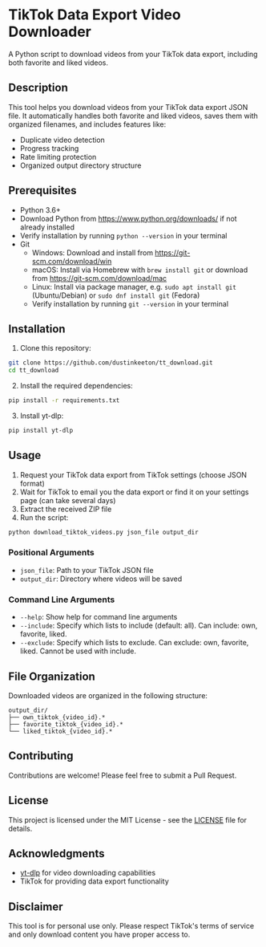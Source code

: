 # TikTok Data Export Video Downloader

A Python script to download videos from your TikTok data export, including both favorite and liked videos.

## Description

This tool helps you download videos from your TikTok data export JSON file. It automatically handles both favorite and liked videos, saves them with organized filenames, and includes features like:

- Duplicate video detection
- Progress tracking
- Rate limiting protection
- Organized output directory structure

## Prerequisites

- Python 3.6+
- Download Python from https://www.python.org/downloads/ if not already installed
- Verify installation by running `python --version` in your terminal
- Git
  - Windows: Download and install from https://git-scm.com/download/win
  - macOS: Install via Homebrew with `brew install git` or download from https://git-scm.com/download/mac
  - Linux: Install via package manager, e.g. `sudo apt install git` (Ubuntu/Debian) or `sudo dnf install git` (Fedora)
  - Verify installation by running `git --version` in your terminal

## Installation

1. Clone this repository:

```bash
git clone https://github.com/dustinkeeton/tt_download.git
cd tt_download
```

2. Install the required dependencies:

```bash
pip install -r requirements.txt
``` 

3. Install yt-dlp:

```bash
pip install yt-dlp
```

## Usage

1. Request your TikTok data export from TikTok settings (choose JSON format)
2. Wait for TikTok to email you the data export or find it on your settings page (can take several days)
3. Extract the received ZIP file
4. Run the script:

```bash
python download_tiktok_videos.py json_file output_dir
```

### Positional Arguments

- `json_file`: Path to your TikTok JSON file
- `output_dir`: Directory where videos will be saved

### Command Line Arguments

- `--help`: Show help for command line arguments
- `--include`: Specify which lists to include (default: all). Can include: own, favorite, liked.
- `--exclude`: Specify which lists to exclude. Can exclude: own, favorite, liked. Cannot be used with include.

## File Organization

Downloaded videos are organized in the following structure:
```
output_dir/
├── own_tiktok_{video_id}.*
├── favorite_tiktok_{video_id}.*
└── liked_tiktok_{video_id}.*
```

## Contributing

Contributions are welcome! Please feel free to submit a Pull Request.

## License

This project is licensed under the MIT License - see the [LICENSE](LICENSE) file for details.

## Acknowledgments

- [yt-dlp](https://github.com/yt-dlp/yt-dlp) for video downloading capabilities
- TikTok for providing data export functionality

## Disclaimer

This tool is for personal use only. Please respect TikTok's terms of service and only download content you have proper access to.

